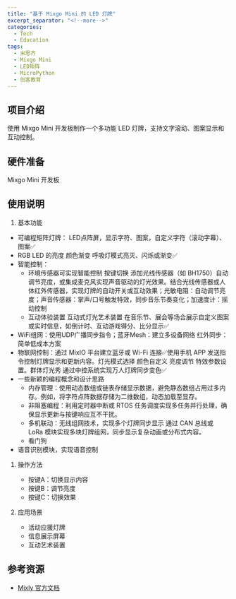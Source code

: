 ```yaml
---
title: "基于 Mixgo Mini 的 LED 灯牌"
excerpt_separator: "<!--more-->"
categories:
  - Tech
  - Education
tags:
  - 米思齐
  - Mixgo Mini
  - LED矩阵
  - MicroPython
  - 创客教育
---
```


## 项目介绍

使用 Mixgo Mini 开发板制作一个多功能 LED 灯牌，支持文字滚动、图案显示和互动控制。

<!--more-->
## 硬件准备

Mixgo Mini 开发板

## 使用说明

1. 基本功能
  
- 可编程矩阵灯牌： LED点阵屏，显示字符、图案，自定义字符（滚动字幕）、图案✅
- RGB LED 的亮度 颜色渐变 呼吸灯模式亮灭、闪烁或渐变✅
- 智能控制：
  - 环境传感器可实现智能控制 按键切换 添加光线传感器（如 BH1750）自动调节亮度，或集成麦克风实现声音驱动的灯光效果。结合光线传感器或人体红外传感器，实现灯牌的自动开关或互动效果；光敏电阻：自动调节亮度；声音传感器：掌声/口号触发特效，同步音乐节奏变化；加速度计：摇动控制
  - 互动体验装置 互动式灯光艺术装置 在音乐节、展会等场合展示自定义图案或实时信息，如倒计时、互动游戏得分、比分显示✅
- WiFi组网：使用UDP广播同步指令；蓝牙Mesh：建立多设备网络 红外同步：简单低成本方案
- 物联网控制：通过 MixIO 平台建立蓝牙或 Wi-Fi 连接✅使用手机 APP 发送指令控制灯牌显示和更新内容。灯光模式选择 颜色自定义 亮度调节 特效参数设置。群体灯光秀 通过中控系统实现万人灯牌同步变色✅
- 一些新颖的编程概念和设计思路
  - 内存管理：使用动态数组或链表存储显示数据，避免静态数组占用过多内存。例如，将字符点阵数据存储为二维数组，动态加载至显存。
  - 非阻塞编程：利用定时器中断或 RTOS 任务调度实现多任务并行处理，确保显示更新与按键响应互不干扰。
  - 多机联动：无线组网技术，实现多个灯牌同步显示 通过 CAN 总线或 LoRa 模块实现多块灯牌组网，同步显示复杂动画或分布式内容。
  - 看门狗
- 语音识别模块，实现语音控制

1. 操作方法
   - 按键A：切换显示内容
   - 按键B：调节亮度
   - 按键C：切换效果

2. 应用场景
   - 活动应援灯牌
   - 信息展示屏幕
   - 互动艺术装置

## 参考资源

- [Mixly 官方文档](https://mixly.cn/)
